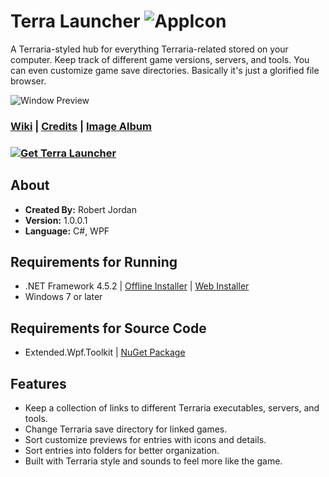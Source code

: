 # Terra Launcher ![AppIcon](https://i.imgur.com/x4eChND.png)
A Terraria-styled hub for everything Terraria-related stored on your computer. Keep track of different game versions, servers, and tools. You can even customize game save directories. Basically it's just a glorified file browser.

![Window Preview](https://i.imgur.com/HWS7S0H.png)

### [Wiki](https://github.com/trigger-death/TerraLauncher/wiki) | [Credits](https://github.com/trigger-death/TerraLauncher/wiki/Credits) | [Image Album](https://imgur.com/a/Qh7aX)

### [![Get Terra Launcher](https://i.imgur.com/8nZihFe.png)](https://github.com/trigger-death/TerraLauncher/releases/tag/1.0.0.1)

## About

* **Created By:** Robert Jordan
* **Version:** 1.0.0.1
* **Language:** C#, WPF

## Requirements for Running
* .NET Framework 4.5.2 | [Offline Installer](https://www.microsoft.com/en-us/download/details.aspx?id=42642) | [Web Installer](https://www.microsoft.com/en-us/download/details.aspx?id=42643)
* Windows 7 or later

## Requirements for Source Code
* Extended.Wpf.Toolkit | [NuGet Package](https://www.nuget.org/packages/Extended.Wpf.Toolkit/)

## Features
* Keep a collection of links to different Terraria executables, servers, and tools.
* Change Terraria save directory for linked games.
* Sort customize previews for entries with icons and details.
* Sort entries into folders for better organization.
* Built with Terraria style and sounds to feel more like the game.
